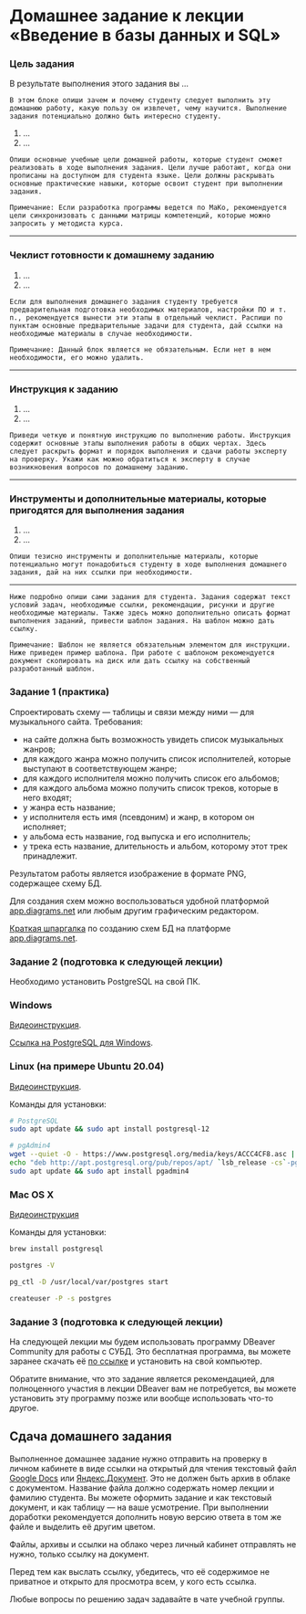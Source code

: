 # Домашнее задание к лекции «Введение в базы данных и SQL»

### Цель задания

В результате выполнения этого задания вы ... 

`В этом блоке опиши зачем и почему студенту следует выполнить эту домашнюю работу, какую пользу он извлечет, чему научится. Выполнение задания потенциально должно быть интересно студенту.`

1. ...
2. ...

`Опиши основные учебные цели домашней работы, которые студент сможет реализовать в ходе выполнения задания. Цели лучше работают, когда они прописаны на доступном для студента языке. Цели должны раскрывать основные практические навыки, которые освоит студент при выполнении задания.`

`Примечание: Если разработка программы ведется по МаКо, рекомендуется цели синхронизовать с данными матрицы компетенций, которые можно запросить у методиста курса.`

------

### Чеклист готовности к домашнему заданию

1. ...
2. ...

`Если для выполнения домашнего задания студенту требуется предварительная подготовка необходимых материалов, настройки ПО и т. п., рекомендуется вынести эти этапы в отдельный чеклист. Распиши по пунктам основные предварительные задачи для студента, дай ссылки на необходимые материалы в случае необходимости.`

`Примечание: Данный блок является не обязательным. Если нет в нем необходимости, его можно удалить.`

------

### Инструкция к заданию

1. ...
2. ...

`Приведи четкую и понятную инструкцию по выполнению работы. Инструкция содержит основные этапы выполнения работы в общих чертах. Здесь следует раскрыть формат и порядок выполнения и сдачи работы эксперту на проверку. Укажи как можно обратиться к эксперту в случае возникновения вопросов по домашнему заданию.`

------

### Инструменты и дополнительные материалы, которые пригодятся для выполнения задания

1. ...
2. ...

`Опиши тезисно инструменты и дополнительные материалы, которые потенциально могут понадобиться студенту в ходе выполнения домашнего задания, дай на них ссылки при необходимости.`

------
`Ниже подробно опиши сами задания для студента. Задания содержат текст условий задач, необходимые ссылки, рекомендации, рисунки и другие необходимые материалы. Также здесь можно дополнительно описать формат выполнения заданий, привести шаблон задания. На шаблон можно дать ссылку.`

`Примечание: Шаблон не является обязательным элементом для инструкции. Ниже приведен пример шаблона. При работе с шаблоном рекомендуется документ скопировать на диск или дать ссылку на собственный разработанный шаблон.`

### Задание 1 (практика)

Спроектировать схему — таблицы и связи между ними — для музыкального сайта. Требования:

- на сайте должна быть возможность увидеть список музыкальных жанров;
- для каждого жанра можно получить список исполнителей, которые выступают в соответствующем жанре;
- для каждого исполнителя можно получить список его альбомов;
- для каждого альбома можно получить список треков, которые в него входят;
- у жанра есть название;
- у исполнителя есть имя (псевдоним) и жанр, в котором он исполняет;
- у альбома есть название, год выпуска и его исполнитель;
- у трека есть название, длительность и альбом, которому этот трек принадлежит.

Результатом работы является изображение в формате PNG, содержащее схему БД.

Для создания схем можно воспользоваться удобной платформой [app.diagrams.net](https://app.diagrams.net/) или любым другим графическим редактором.

[Краткая шпаргалка](https://docs.google.com/document/d/1KUagjHQQHIQYS2-qI0lgiV2wNxKdi00Q_Xw0nK7t3PA/edit?usp=sharing) по созданию схем БД на платформе [app.diagrams.net](https://app.diagrams.net/).

### Задание 2 (подготовка к следующей лекции)

Необходимо установить PostgreSQL на свой ПК.

### Windows

[Видеоинструкция](https://embed.new.video/uyjUq9B3qYo6BbbkzG71Ny).

[Ссылка на PostgreSQL для Windows](https://www.enterprisedb.com/downloads/postgres-postgresql-downloads).

### Linux (на примере Ubuntu 20.04)

[Видеоинструкция](https://embed.new.video/cRQW4Z2YnxZUxzKRLWwnPF).

Команды для установки:

```bash
# PostgreSQL
sudo apt update && sudo apt install postgresql-12

# pgAdmin4
wget --quiet -O - https://www.postgresql.org/media/keys/ACCC4CF8.asc | sudo apt-key add -
echo "deb http://apt.postgresql.org/pub/repos/apt/ `lsb_release -cs`-pgdg main" |sudo tee  /etc/apt/sources.list.d/pgdg.list
sudo apt update && sudo apt install pgadmin4
```

### Mac OS X

[Видеоинструкция](https://clck.ru/32zuuG)

Команды для установки:

```bash
brew install postgresql

postgres -V

pg_ctl -D /usr/local/var/postgres start

createuser -P -s postgres
```

### Задание 3 (подготовка к следующей лекции)

На следующей лекции мы будем использовать программу DBeaver Community для работы с СУБД. Это бесплатная программа, вы можете заранее скачать её [по ссылке](https://dbeaver.io/download/) и установить на свой компьютер.

Обратите внимание, что это задание является рекомендацией, для полноценного участия в лекции DBeaver вам не потребуется, вы можете установить эту программу позже или вообще использовать что-то другое.

## Сдача домашнего задания

Выполненное домашнее задание нужно отправить на проверку в личном кабинете в виде ссылки на открытый для чтения текстовый файл [Google Docs](https://docs.google.com/document) или [Яндекс.Документ](https://docs.yandex.ru/). Это не должен быть архив в облаке с документом. Название файла должно содержать номер лекции и фамилию студента. 
Вы можете оформить задание и как текстовый документ, и как таблицу — на ваше усмотрение.
При выполнении доработки рекомендуется дополнить новую версию ответа в том же файле и выделить её другим цветом.

Файлы, архивы и ссылки на облако через личный кабинет отправлять не нужно, только ссылку на документ. 

Перед тем как выслать ссылку, убедитесь, что её содержимое не приватное и открыто для просмотра всем, у кого есть ссылка.

Любые вопросы по решению задач задавайте в чате учебной группы.




